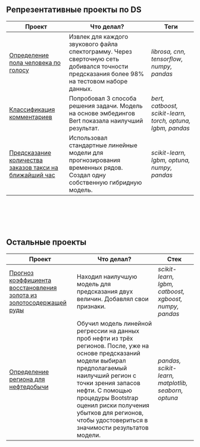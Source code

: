 ## Репрезентативные проекты по DS


| Проект | Что делал? | Теги | 
| ----------------------- | ----------------------- | ----------------------- |
| [Определение пола человека по голосу ](https://github.com/leo000007/DA-DS_projects/tree/main/%5BML%5D%20Wav%20classification) | Извлек для каждого звукового файла спектограмму. Через сверточную сеть добивался точности предсказания более 98% на тестовом наборе данных. | *librosa, cnn, tensorflow, numpy, pandas* |
| [Классификация комментариев ](https://github.com/leo000007/DA-DS_projects/tree/main/%5BML%5D%20Toxic_comments) | Попробовал 3 способа решения задачи. Модель на основе эмбедингов Bert показала наилучший результат.  | *bert, catboost, scikit-learn, torch, optuna, lgbm, pandas* |
| [Предсказание количества заказов такси на ближайший час](https://github.com/leo000007/DA-DS_projects/tree/main/%5BML%5D%20Cab%20Order%20Forecasting)| Использовал стандартные линейные модели для прогнозирования временных рядов. Создал одну собственную гибридную модель. | *scikit-learn, lgbm, optuna, numpy, pandas* |




<br/><br/>
<br/><br/>

## Остальные проекты

| Проект | Что делал? | Стек | 
| ----------------------- | ----------------------- | ----------------------- |
| [Прогноз коэффициента восстановления золота из золотосодержащей руды](https://github.com/leo000007/DA-DS_projects/blob/main/%5BML%5D%20Gold%20recovery%20rate%20prediction/nikitin_gold_predict.ipynb)| Находил наилучшую модель для предсказания двух величин. Добавлял свои признаки. | *scikit-learn, lgbm, catboost, xgboost, numpy, pandas* |
| [Определение региона для нефтедобычи](https://github.com/leo000007/DA-DS_projects/tree/main/%5BML%5D%20Oil%20production%20analysis)| Обучил модель линейной регрессии на данных проб нефти из трёх регионов. После, уже на основе предсказаний модели выбирал предполагаемый наилучший регион с точки зрения запасов нефти. С помощью процедуры Bootstrap оценил риски получения убытков для регионов, чтобы удостовериться в значимости результатов модели. | *pandas, scikit-learn, matplotlib, seaborn, optuna* |




